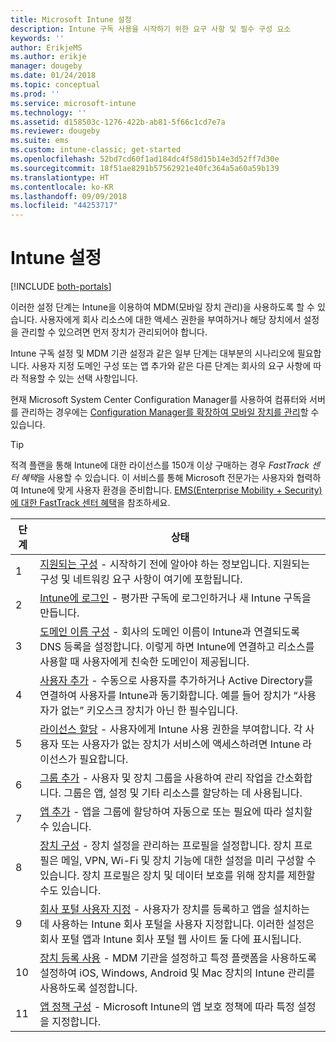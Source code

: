 ```yaml
---
title: Microsoft Intune 설정
description: Intune 구독 사용을 시작하기 위한 요구 사항 및 필수 구성 요소
keywords: ''
author: ErikjeMS
ms.author: erikje
manager: dougeby
ms.date: 01/24/2018
ms.topic: conceptual
ms.prod: ''
ms.service: microsoft-intune
ms.technology: ''
ms.assetid: d158503c-1276-422b-ab81-5f66c1cd7e7a
ms.reviewer: dougeby
ms.suite: ems
ms.custom: intune-classic; get-started
ms.openlocfilehash: 52bd7cd60f1ad184dc4f58d15b14e3d52ff7d30e
ms.sourcegitcommit: 18f51ae8291b57562921e40fc364a5a60a59b139
ms.translationtype: HT
ms.contentlocale: ko-KR
ms.lasthandoff: 09/09/2018
ms.locfileid: "44253717"
---
```

# <a name="set-up-intune"></a>Intune 설정

[!INCLUDE [both-portals](./includes/note-for-both-portals.md)]

이러한 설정 단계는 Intune을 이용하여 MDM(모바일 장치 관리)을 사용하도록 할 수 있습니다. 사용자에게 회사 리소스에 대한 액세스 권한을 부여하거나 해당 장치에서 설정을 관리할 수 있으려면 먼저 장치가 관리되어야 합니다.

Intune 구독 설정 및 MDM 기관 설정과 같은 일부 단계는 대부분의 시나리오에 필요합니다. 사용자 지정 도메인 구성 또는 앱 추가와 같은 다른 단계는 회사의 요구 사항에 따라 적용할 수 있는 선택 사항입니다.

현재 Microsoft System Center Configuration Manager를 사용하여 컴퓨터와 서버를 관리하는 경우에는 [Configuration Manager를 확장하여 모바일 장치를 관리](https://docs.microsoft.com/sccm/mdm/understand/choose-between-standalone-intune-and-hybrid-mobile-device-management)할 수 있습니다.

>[!TIP]
>적격 플랜을 통해 Intune에 대한 라이선스를 150개 이상 구매하는 경우 *FastTrack 센터 혜택*을 사용할 수 있습니다. 이 서비스를 통해 Microsoft 전문가는 사용자와 협력하여 Intune에 맞게 사용자 환경을 준비합니다. [EMS(Enterprise Mobility + Security)에 대한 FastTrack 센터 혜택](https://docs.microsoft.com/enterprise-mobility-security/Solutions/enterprise-mobility-fasttrack-program)을 참조하세요.



| 단계 |                                                                                                                       상태                                                                                                                       |
|-------|----------------------------------------------------------------------------------------------------------------------------------------------------------------------------------------------------------------------------------------------------|
|   1   |                                        [지원되는 구성](supported-devices-browsers.md) - 시작하기 전에 알아야 하는 정보입니다. 지원되는 구성 및 네트워킹 요구 사항이 여기에 포함됩니다.                                         |
|   2   |                                                                 [Intune에 로그인](account-sign-up.md) - 평가판 구독에 로그인하거나 새 Intune 구독을 만듭니다.                                                                  |
|   3   |                [도메인 이름 구성](custom-domain-name-configure.md) - 회사의 도메인 이름이 Intune과 연결되도록 DNS 등록을 설정합니다. 이렇게 하면 Intune에 연결하고 리소스를 사용할 때 사용자에게 친숙한 도메인이 제공됩니다.                |
|   4   |                                   [사용자 추가](users-add.md) - 수동으로 사용자를 추가하거나 Active Directory를 연결하여 사용자를 Intune과 동기화합니다. 예를 들어 장치가 “사용자가 없는” 키오스크 장치가 아닌 한 필수입니다.                                    |
|   5   |                                            [라이선스 할당](licenses-assign.md) - 사용자에게 Intune 사용 권한을 부여합니다. 각 사용자 또는 사용자가 없는 장치가 서비스에 액세스하려면 Intune 라이선스가 필요합니다.                                             |
|   6   |                                               [그룹 추가](groups-add.md) - 사용자 및 장치 그룹을 사용하여 관리 작업을 간소화합니다. 그룹은 앱, 설정 및 기타 리소스를 할당하는 데 사용됩니다.                                                |
|   7   |                                                                        [앱 추가](apps-add.md) - 앱을 그룹에 할당하여 자동으로 또는 필요에 따라 설치할 수 있습니다.                                                                         |
|   8   | [장치 구성](device-profiles.md) - 장치 설정을 관리하는 프로필을 설정합니다. 장치 프로필은 메일, VPN, Wi-Fi 및 장치 기능에 대한 설정을 미리 구성할 수 있습니다. 장치 프로필은 장치 및 데이터 보호를 위해 장치를 제한할 수도 있습니다. |
|   9   |       [회사 포털 사용자 지정](company-portal-app.md) - 사용자가 장치를 등록하고 앱을 설치하는 데 사용하는 Intune 회사 포털을 사용자 지정합니다. 이러한 설정은 회사 포털 앱과 Intune 회사 포털 웹 사이트 둘 다에 표시됩니다.       |
|  10   |                                [장치 등록 사용](mdm-authority-set.md) - MDM 기관을 설정하고 특정 플랫폼을 사용하도록 설정하여 iOS, Windows, Android 및 Mac 장치의 Intune 관리를 사용하도록 설정합니다.                                 |
|  11   |                                                        [앱 정책 구성](app-protection-policy.md) - Microsoft Intune의 앱 보호 정책에 따라 특정 설정을 지정합니다.                                                         |

